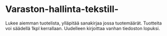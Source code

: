 # Varaston-hallinta-tekstill-
Lukee aiemman tuotelista, ylläpitää sanakirjaa jossa tuotemäärät. Tuotteita voi säädellä 1kpl kerrallaan. Uudelleen kirjoittaa vanhan tiedoston lopuksi.
